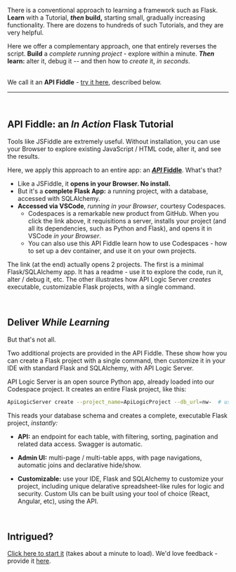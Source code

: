 There is a conventional approach to learning a framework such as Flask.  **Learn** with a Tutorial, ***then* build,** starting small, gradually increasing functionality. There are dozens to hundreds of such Tutorials, and they are very helpful.

Here we offer a complementary approach, one that entirely reverses the script.  **Build** a *complete running project* - explore within a minute.  ***Then* learn:** alter it, debug it -- and then how to *create* it, *in seconds*.
<br><br>

We call it an **API Fiddle** - [try it here](https://github.com/codespaces/new?hide_repo_select=true&ref=main&repo=641207071), described below.

---

&nbsp;

## API Fiddle: an *In Action* Flask Tutorial

Tools like JSFiddle are extremely useful.  Without installation, you can use your Browser to explore existing JavaScript / HTML code, alter it, and see the results.

Here, we apply this approach to an entire app: an [***API* Fiddle**](https://github.com/codespaces/new?hide_repo_select=true&ref=main&repo=641207071).  What's that?

* Like a JSFiddle, it **opens in your Browser.  No install.**
* But it's a **complete Flask App:** a running project, with a database, accessed with SQLAlchemy.
* **Accessed via VSCode**, *running in your Browser*, courtesy Codespaces.
    * Codespaces is a remarkable new product from GitHub.  When you click the link above, it requisitions a server, installs your project (and all its dependencies, such as Python and Flask), and opens it in VSCode *in your Browser*.
    * You can also use this API Fiddle learn how to use Codespaces - how to set up a dev container, and use it on your own projects.

The link (at the end) actually opens 2 projects.  The first is a minimal Flask/SQLAlchemy app.  It has a readme - use it to explore the code, run it, alter / debug it, etc.  The other illustrates how API Logic Server *creates* executable, customizable Flask projects, with a single command.

&nbsp;

## Deliver *While Learning*

But that's not all.

Two additional projects are provided in the API Fiddle.  These show how you can create a Flask project with a single command, then customize it in your IDE with standard Flask and SQLAlchemy, with API Logic Server.

API Logic Server is an open source Python app, already loaded into our Codespace project.  It creates an entire Flask project, like this:

```bash title="Create a Flask project with this command"
ApiLogicServer create --project_name=ApiLogicProject --db_url=nw-  # use Northwind, no customizations
```

This reads your database schema and creates a complete, executable Flask project, *instantly:*

* **API:** an endpoint for each table, with filtering, sorting, pagination and related data access.  Swagger is automatic.

* **Admin UI:** multi-page / multi-table apps, with page navigations, automatic joins and declarative hide/show.

* **Customizable:** use your IDE, Flask and SQLAlchemy to customize your project, including unique delarative spreadsheet-like rules for logic and security.  Custom UIs can be built using your tool of choice (React, Angular, etc), using the API.

&nbsp;

## Intrigued?

[Click here to start it](https://github.com/codespaces/new?hide_repo_select=true&ref=main&repo=641207071)  (takes about a minute to load).  We'd love feedback - provide it [here](https://github.com/valhuber/ApiLogicServer/issues).
